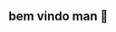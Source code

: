 ## bem vindo man  👋

<!--
**richardsouzagama/richardsouzagama** is a ✨ _special_ ✨ repository because its `README.md` (this file) appears on your GitHub profile.
### Boas vindas ao meu perfil :richardsouzagama

Meu nome é richardsouzagama

- Estou estudando na [Alura](https://www.alura.com.br)
- Estou me desenvolvendo na linguagem JavaScript
- Utilizo esse espaço para minha organização e compartilhamento dos meus projetos desenvolvidos

### Você pode entrar em contato comigo :richardsouzagama

richardsouzagamaramalho@gmail.com

@richardsouzagama

![https://tenor.com/otQPtwA0ZWG.gif](https://tenor.com/otQPtwA0ZWG.gif)
-->
